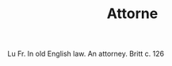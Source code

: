 ---
title: Attorne
letter: A
permalink: "/definitions/attorne.html"
body: Lu Fr. In old English law. An attorney. Britt c. 126
published_at: '2018-07-07'
layout: post
---